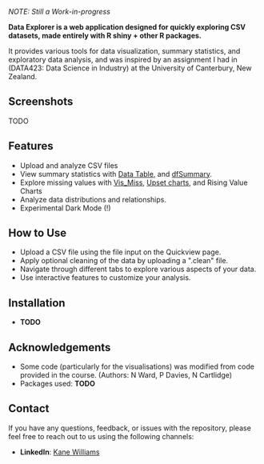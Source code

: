 *NOTE: Still a Work-in-progress*

**Data Explorer is a web application designed for quickly exploring CSV datasets, made entirely with R shiny + other R packages.**

It provides various tools for data visualization, summary statistics, and exploratory data analysis, and was inspired by an assignment I had in (DATA423: Data Science in Industry) at the University of Canterbury, New Zealand.

## Screenshots

TODO


## Features

- Upload and analyze CSV files
- View summary statistics with [Data Table](https://datatables.net), and [dfSummary](https://cran.r-project.org/web/packages/summarytools/vignettes/introduction.html).
- Explore missing values with [Vis_Miss](https://www.rdocumentation.org/packages/visdat/versions/0.6.0/topics/vis_miss), [Upset charts](https://upset.app), and Rising Value Charts
- Analyze data distributions and relationships.
- Experimental Dark Mode (!)

## How to Use

- Upload a CSV file using the file input on the Quickview page.
- Apply optional cleaning of the data by uploading a ".clean" file.
- Navigate through different tabs to explore various aspects of your data.
- Use interactive features to customize your analysis.

## Installation

- **TODO**

## Acknowledgements

- Some code (particularly for the visualisations) was modified from code provided in the course. (Authors: N Ward, P Davies, N Cartlidge)
- Packages used: **TODO**

## Contact

If you have any questions, feedback, or issues with the repository, please feel free to reach out to us using the following channels:

- **LinkedIn**: [Kane Williams](https://www.linkedin.com/in/kane-williams01/)
